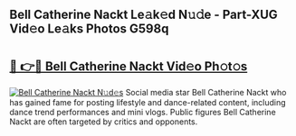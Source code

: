 ## Bell Catherine Nackt Le𝚊k𝚎d N𝚞𝚍e - Part-XUG Vid𝚎o Le𝚊ks Photos G598q

# <h2><a href="http://fb291l.evod.top/?m=Bell+Catherine+Nackt">🔗 👉🔴 Bell Catherine Nackt Vid𝚎o Ph𝚘t𝚘s</a></h2>

[![Bell Catherine Nackt N𝚞d𝚎s](https://i.imgur.com/8V9OHl7.gif)](http://fb291l.evod.top/?m=Bell+Catherine+Nackt)
Social media star Bell Catherine Nackt who has gained fame for posting lifestyle and dance-related content, including dance trend performances and mini vlogs. Public figures Bell Catherine Nackt are often targeted by critics and opponents. 
